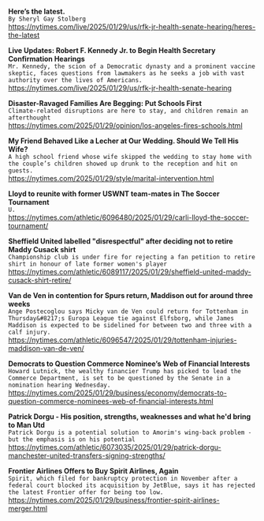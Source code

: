 **Here’s the latest.**\
`By Sheryl Gay Stolberg`\
https://nytimes.com/live/2025/01/29/us/rfk-jr-health-senate-hearing/heres-the-latest

**Live Updates: Robert F. Kennedy Jr. to Begin Health Secretary Confirmation Hearings**\
`Mr. Kennedy, the scion of a Democratic dynasty and a prominent vaccine skeptic, faces questions from lawmakers as he seeks a job with vast authority over the lives of Americans.`\
https://nytimes.com/live/2025/01/29/us/rfk-jr-health-senate-hearing

**Disaster-Ravaged Families Are Begging: Put Schools First**\
`Climate-related disruptions are here to stay, and children remain an afterthought`\
https://nytimes.com/2025/01/29/opinion/los-angeles-fires-schools.html

**My Friend Behaved Like a Lecher at Our Wedding. Should We Tell His Wife?**\
`A high school friend whose wife skipped the wedding to stay home with the couple’s children showed up drunk to the reception and hit on guests.`\
https://nytimes.com/2025/01/29/style/marital-intervention.html

**Lloyd to reunite with former USWNT team-mates in The Soccer Tournament**\
`U.`\
https://nytimes.com/athletic/6096480/2025/01/29/carli-lloyd-the-soccer-tournament/

**Sheffield United labelled "disrespectful" after deciding not to retire Maddy Cusack shirt**\
`Championship club is under fire for rejecting a fan petition to retire shirt in honour of late former women's player`\
https://nytimes.com/athletic/6089117/2025/01/29/sheffield-united-maddy-cusack-shirt-retire/

**Van de Ven in contention for Spurs return, Maddison out for around three weeks**\
`Ange Postecoglou says Micky van de Ven could return for Tottenham in Thursday&#8217;s Europa League tie against Elfsborg, while James Maddison is expected to be sidelined for between two and three with a calf injury.`\
https://nytimes.com/athletic/6096547/2025/01/29/tottenham-injuries-maddison-van-de-ven/

**Democrats to Question Commerce Nominee’s Web of Financial Interests**\
`Howard Lutnick, the wealthy financier Trump has picked to lead the Commerce Department, is set to be questioned by the Senate in a nomination hearing Wednesday.`\
https://nytimes.com/2025/01/29/business/economy/democrats-to-question-commerce-nominees-web-of-financial-interests.html

**Patrick Dorgu - His position, strengths, weaknesses and what he'd bring to Man Utd**\
`Patrick Dorgu is a potential solution to Amorim's wing-back problem - but the emphasis is on his potential`\
https://nytimes.com/athletic/6073035/2025/01/29/patrick-dorgu-manchester-united-transfers-signing-strengths/

**Frontier Airlines Offers to Buy Spirit Airlines, Again**\
`Spirit, which filed for bankruptcy protection in November after a federal court blocked its acquisition by JetBlue, says it has rejected the latest Frontier offer for being too low.`\
https://nytimes.com/2025/01/29/business/frontier-spirit-airlines-merger.html

